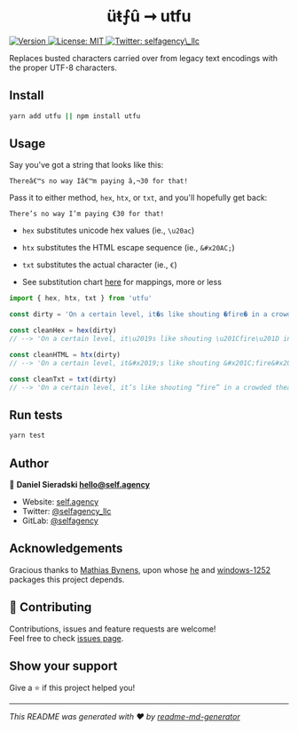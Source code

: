 <h1 align="center">üŧ⨍û ➞ utfu</h1>
<p>
  <a href="#">
    <img alt="Version" src="https://img.shields.io/badge/version-0.2.5-blue.svg?cacheSeconds=2592000" />
  </a>
  <a href="#" target="_blank">
    <img alt="License: MIT" src="https://img.shields.io/badge/License-MIT-yellow.svg" />
  </a>
  <a href="https://twitter.com/selfagency_llc" target="_blank">
    <img alt="Twitter: selfagency\_llc" src="https://img.shields.io/twitter/follow/selfagency_llc.svg?style=social" />
  </a>
</p>

Replaces busted characters carried over from legacy text encodings with the proper UTF-8 characters.

## Install

```sh
yarn add utfu || npm install utfu
```

## Usage

Say you've got a string that looks like this:

`Thereâ€™s no way Iâ€™m paying â‚¬30 for that!`

Pass it to either method, `hex`, `htx`, or `txt`, and you'll hopefully get back:

`There’s no way I’m paying €30 for that!`

- `hex` substitutes unicode hex values (ie., `\u20ac`)
- `htx` substitutes the HTML escape sequence (ie., `&#x20AC;`)
- `txt` substitutes the actual character (ie., `€`)

- See substitution chart [here](https://www.i18nqa.com/debug/utf8-debug.html) for mappings, more or less

```javascript
import { hex, htx, txt } from 'utfu'

const dirty = 'On a certain level, it�s like shouting �fire� in a crowded theater.'

const cleanHex = hex(dirty)
// --> 'On a certain level, it\u2019s like shouting \u201Cfire\u201D in a crowded theater.'

const cleanHTML = htx(dirty)
// --> 'On a certain level, it&#x2019;s like shouting &#x201C;fire&#x201D; in a crowded theater.'

const cleanTxt = txt(dirty)
// --> 'On a certain level, it’s like shouting “fire” in a crowded theater.'
```

## Run tests

```sh
yarn test
```

## Author

👤 **Daniel Sieradski <hello@self.agency>**

- Website: [self.agency](https://self.agency)
- Twitter: [@selfagency_llc](https://twitter.com/selfagency_llc)
- GitLab: [@selfagency](https://gitlab.com/selfagency)

## Acknowledgements

Gracious thanks to [Mathias Bynens](https://mathiasbynens.be/), upon whose [he](https://github.com/mathiasbynens/he) and [windows-1252](https://github.com/mathiasbynens/windows-1252) packages this project depends.

## 🤝 Contributing

Contributions, issues and feature requests are welcome!<br />Feel free to check [issues page](https://gitlab.com/selfagency/utfu/issues).

## Show your support

Give a ⭐️ if this project helped you!

---

_This README was generated with ❤️ by [readme-md-generator](https://github.com/kefranabg/readme-md-generator)_
